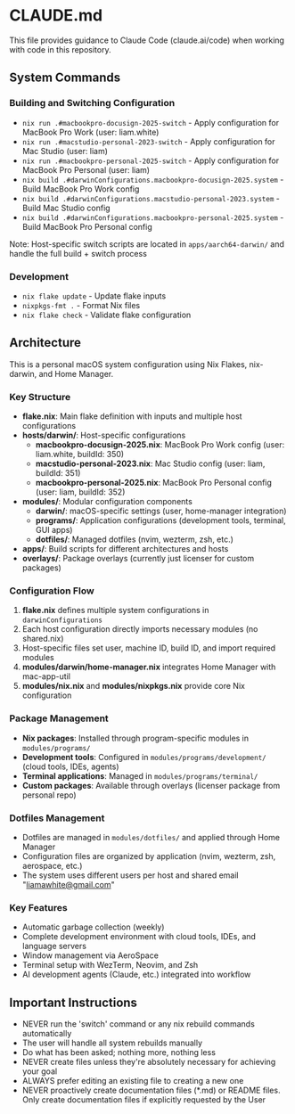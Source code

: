 # CLAUDE.md

This file provides guidance to Claude Code (claude.ai/code) when working with code in this repository.

## System Commands

### Building and Switching Configuration
- `nix run .#macbookpro-docusign-2025-switch` - Apply configuration for MacBook Pro Work (user: liam.white)
- `nix run .#macstudio-personal-2023-switch` - Apply configuration for Mac Studio (user: liam)
- `nix run .#macbookpro-personal-2025-switch` - Apply configuration for MacBook Pro Personal (user: liam)
- `nix build .#darwinConfigurations.macbookpro-docusign-2025.system` - Build MacBook Pro Work config
- `nix build .#darwinConfigurations.macstudio-personal-2023.system` - Build Mac Studio config
- `nix build .#darwinConfigurations.macbookpro-personal-2025.system` - Build MacBook Pro Personal config

Note: Host-specific switch scripts are located in `apps/aarch64-darwin/` and handle the full build + switch process

### Development
- `nix flake update` - Update flake inputs
- `nixpkgs-fmt .` - Format Nix files
- `nix flake check` - Validate flake configuration

## Architecture

This is a personal macOS system configuration using Nix Flakes, nix-darwin, and Home Manager.

### Key Structure
- **flake.nix**: Main flake definition with inputs and multiple host configurations
- **hosts/darwin/**: Host-specific configurations
  - **macbookpro-docusign-2025.nix**: MacBook Pro Work config (user: liam.white, buildId: 350)
  - **macstudio-personal-2023.nix**: Mac Studio config (user: liam, buildId: 351)
  - **macbookpro-personal-2025.nix**: MacBook Pro Personal config (user: liam, buildId: 352)
- **modules/**: Modular configuration components
  - **darwin/**: macOS-specific settings (user, home-manager integration)
  - **programs/**: Application configurations (development tools, terminal, GUI apps)
  - **dotfiles/**: Managed dotfiles (nvim, wezterm, zsh, etc.)
- **apps/**: Build scripts for different architectures and hosts
- **overlays/**: Package overlays (currently just licenser for custom packages)

### Configuration Flow
1. **flake.nix** defines multiple system configurations in `darwinConfigurations`
2. Each host configuration directly imports necessary modules (no shared.nix)
3. Host-specific files set user, machine ID, build ID, and import required modules
4. **modules/darwin/home-manager.nix** integrates Home Manager with mac-app-util
5. **modules/nix.nix** and **modules/nixpkgs.nix** provide core Nix configuration

### Package Management
- **Nix packages**: Installed through program-specific modules in `modules/programs/`
- **Development tools**: Configured in `modules/programs/development/` (cloud tools, IDEs, agents)
- **Terminal applications**: Managed in `modules/programs/terminal/`
- **Custom packages**: Available through overlays (licenser package from personal repo)

### Dotfiles Management
- Dotfiles are managed in `modules/dotfiles/` and applied through Home Manager
- Configuration files are organized by application (nvim, wezterm, zsh, aerospace, etc.)
- The system uses different users per host and shared email "liamawhite@gmail.com"


### Key Features
- Automatic garbage collection (weekly)
- Complete development environment with cloud tools, IDEs, and language servers
- Window management via AeroSpace
- Terminal setup with WezTerm, Neovim, and Zsh
- AI development agents (Claude, etc.) integrated into workflow

## Important Instructions

- NEVER run the 'switch' command or any nix rebuild commands automatically
- The user will handle all system rebuilds manually
- Do what has been asked; nothing more, nothing less
- NEVER create files unless they're absolutely necessary for achieving your goal
- ALWAYS prefer editing an existing file to creating a new one
- NEVER proactively create documentation files (*.md) or README files. Only create documentation files if explicitly requested by the User
